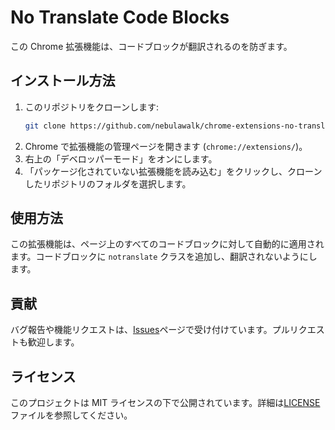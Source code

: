 # No Translate Code Blocks

この Chrome 拡張機能は、コードブロックが翻訳されるのを防ぎます。

## インストール方法

1. このリポジトリをクローンします:
   ```sh
   git clone https://github.com/nebulawalk/chrome-extensions-no-translate-code-block.git
   ```
2. Chrome で拡張機能の管理ページを開きます (`chrome://extensions/`)。
3. 右上の「デベロッパーモード」をオンにします。
4. 「パッケージ化されていない拡張機能を読み込む」をクリックし、クローンしたリポジトリのフォルダを選択します。

## 使用方法

この拡張機能は、ページ上のすべてのコードブロックに対して自動的に適用されます。コードブロックに `notranslate` クラスを追加し、翻訳されないようにします。

## 貢献

バグ報告や機能リクエストは、[Issues](https://github.com/nebulawalk/chrome-extensions-no-translate-code-block/issues)ページで受け付けています。プルリクエストも歓迎します。

## ライセンス

このプロジェクトは MIT ライセンスの下で公開されています。詳細は[LICENSE](LICENSE)ファイルを参照してください。
